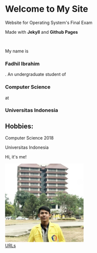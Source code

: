 <h1> Welcome to My Site </h1>
<p> Website for Operating System's Final Exam</p>
<p> Made with <strong>Jekyll</strong> and <strong>Github Pages</strong> </p>
<br>
<p> My name is <split><h3>Fadhil Ibrahim</h3></split>. An undergraduate
  student of <split><h3>Computer Science</h3></split> at 
  <split><h3>Universitas Indonesia</h3></split>
<h2> Hobbies: </h2>
<p> Computer Science 2018 </p>
<p> Universitas Indonesia </p>
<p> Hi, it's me!</p>
<img src="fotosaya.jpg" width="256">
<br>
<a href="https://fadhilibra.github.io/os201/URLs/"> URLs </a>
